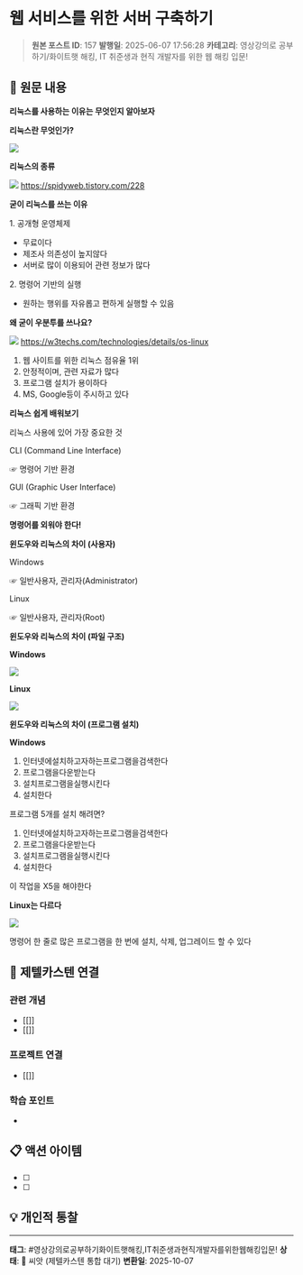 # 웹 서비스를 위한 서버 구축하기

> **원본 포스트 ID**: 157
> **발행일**: 2025-06-07 17:56:28
> **카테고리**: 영상강의로 공부하기/화이트햇 해킹, IT 취준생과 현직 개발자를 위한 웹 해킹 입문!

## 📝 원문 내용

**리눅스를 사용하는 이유는 무엇인지 알아보자**

**리눅스란 무엇인가?**

![](./img/157_img.png)

**리눅스의 종류**

![](./img/157_img1.daumcdn.png) https://spidyweb.tistory.com/228

**굳이 리눅스를 쓰는 이유**

1\. 공개형 운영체제

  * 무료이다 
  * 제조사 의존성이 높지않다
  * 서버로 많이 이용되어 관련 정보가 많다



2\. 명령어 기반의 실행

  * 원하는 행위를 자유롭고 편하게 실행할 수 있음



**왜 굳이 우분투를 쓰나요?**

![](./img/157_img_1.png) https://w3techs.com/technologies/details/os-linux

  1. 웹 사이트를 위한 리눅스 점유율 1위
  2. 안정적이며, 관련 자료가 많다
  3. 프로그램 설치가 용이하다
  4. MS, Google등이 주시하고 있다



**리눅스 쉽게 배워보기**

리눅스 사용에 있어 가장 중요한 것

CLI (Command Line Interface)

☞ 명령어 기반 환경

GUI (Graphic User Interface)

☞ 그래픽 기반 환경

**명령어를 외워야 한다!**

**윈도우와 리눅스의 차이 (사용자)**

Windows

☞ 일반사용자, 관리자(Administrator)

Linux

☞ 일반사용자, 관리자(Root)

**윈도우와 리눅스의 차이 (파일 구조)**

**Windows**

![](./img/157_img_2.png)

**Linux**

![](./img/157_img_3.png)

**윈도우와 리눅스의 차이 (프로그램 설치)**

**Windows**

  1. 인터넷에설치하고자하는프로그램을검색한다
  2. 프로그램을다운받는다
  3. 설치프로그램을실행시킨다
  4. 설치한다



프로그램 5개를 설치 해려면?

  1. 인터넷에설치하고자하는프로그램을검색한다
  2. 프로그램을다운받는다
  3. 설치프로그램을실행시킨다
  4. 설치한다 



이 작업을 X5을 해야한다

**Linux는 다르다**

![](./img/157_177.jpg)

명령어 한 줄로 많은 프로그램을 한 번에 설치, 삭제, 업그레이드 할 수 있다


## 🔗 제텔카스텐 연결

### 관련 개념
- [[]]
- [[]]

### 프로젝트 연결
- [[]]

### 학습 포인트
-

## 📋 액션 아이템
- [ ]
- [ ]

## 💡 개인적 통찰



---

**태그**: #영상강의로공부하기화이트햇해킹,IT취준생과현직개발자를위한웹해킹입문!
**상태**: 🌱 씨앗 (제텔카스텐 통합 대기)
**변환일**: 2025-10-07
